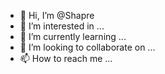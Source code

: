 - 👋 Hi, I’m @Shapre
- 👀 I’m interested in ...
- 🌱 I’m currently learning ...
- 💞️ I’m looking to collaborate on ...
- 📫 How to reach me ...

<!---
Shapre/Shapre is a ✨ special ✨ repository because its `README.md` (this file) appears on your GitHub profile.
You can click the Preview link to take a look at your changes.
--->

